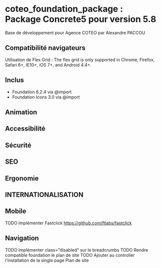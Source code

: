 coteo_foundation_package : Package Concrete5 pour version 5.8
=============
Base de développement pour Agence COTEO par Alexandre PACCOU

Compatibilité navigateurs
-------------------------
Utilisation de Flex Grid : The flex grid is only supported in Chrome, Firefox, Safari 6+, IE10+, iOS 7+, and Android 4.4+.

Inclus
------
* Foundation 6.2.4 via @import
* Foundation Icons 3.0 via @import

Animation
---------------------
Accessibilité
---------------------
Sécurité
---------------------
SEO
---------------------
Ergonomie
---------------------
INTERNATIONALISATION
---------------------

Mobile
---------------------
TODO Implémenter Fastclick https://github.com/ftlabs/fastclick

Navigation
---------------------
TODO Implémenter class="disabled" sur le breadcrumbs
TODO Rendre compatible foundation le plan de site
TODO Ajouter au controller l'installation de la single page Plan de site

